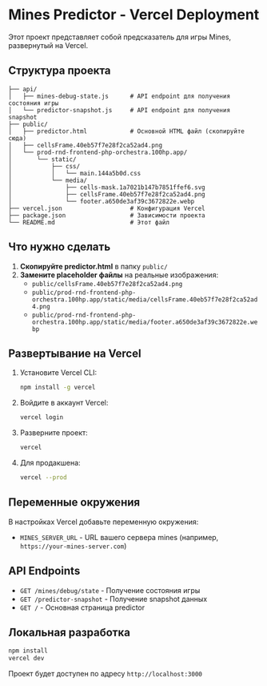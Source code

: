 # Mines Predictor - Vercel Deployment

Этот проект представляет собой предсказатель для игры Mines, развернутый на Vercel.

## Структура проекта

```
├── api/
│   ├── mines-debug-state.js      # API endpoint для получения состояния игры
│   └── predictor-snapshot.js     # API endpoint для получения snapshot
├── public/
│   ├── predictor.html            # Основной HTML файл (скопируйте сюда)
│   ├── cellsFrame.40eb57f7e28f2ca52ad4.png
│   └── prod-rnd-frontend-php-orchestra.100hp.app/
│       └── static/
│           ├── css/
│           │   └── main.144a5b0d.css
│           └── media/
│               ├── cells-mask.1a7021b147b7851ffef6.svg
│               ├── cellsFrame.40eb57f7e28f2ca52ad4.png
│               └── footer.a650de3af39c3672822e.webp
├── vercel.json                   # Конфигурация Vercel
├── package.json                  # Зависимости проекта
└── README.md                     # Этот файл
```

## Что нужно сделать

1. **Скопируйте predictor.html** в папку `public/`
2. **Замените placeholder файлы** на реальные изображения:
   - `public/cellsFrame.40eb57f7e28f2ca52ad4.png`
   - `public/prod-rnd-frontend-php-orchestra.100hp.app/static/media/cellsFrame.40eb57f7e28f2ca52ad4.png`
   - `public/prod-rnd-frontend-php-orchestra.100hp.app/static/media/footer.a650de3af39c3672822e.webp`

## Развертывание на Vercel

1. Установите Vercel CLI:
   ```bash
   npm install -g vercel
   ```

2. Войдите в аккаунт Vercel:
   ```bash
   vercel login
   ```

3. Разверните проект:
   ```bash
   vercel
   ```

4. Для продакшена:
   ```bash
   vercel --prod
   ```

## Переменные окружения

В настройках Vercel добавьте переменную окружения:
- `MINES_SERVER_URL` - URL вашего сервера mines (например, `https://your-mines-server.com`)

## API Endpoints

- `GET /mines/debug/state` - Получение состояния игры
- `GET /predictor-snapshot` - Получение snapshot данных
- `GET /` - Основная страница predictor

## Локальная разработка

```bash
npm install
vercel dev
```

Проект будет доступен по адресу `http://localhost:3000`
